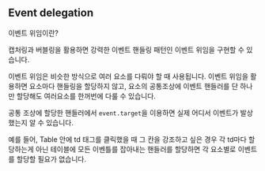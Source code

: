 ## Event delegation

이벤트 위임이란?

캡처링과 버블링을 활용하면 강력한 이벤트 핸들링 패턴인 이벤트 위임을 구현할 수 있습니다.

이벤트 위임은 비슷한 방식으로 여러 요소를 다뤄야 할 때 사용됩니다.
이벤트 위임을 활용하면 요소마다 핸들링을 할당하지 않고, 요소의 공통조상에 이벤트 핸들러를 단 하나만 할당해도 여러요소를 한꺼번에 다룰 수 있습니다.

공통 조상에 할당한 핸들러에서 <code>event.target</code>을 이용하면 실제 어디서 이벤트가 발상했는지 알 수 있습니다.

예를 들어, Table 안에 td 태그를 클릭했을 때 그 칸을 강조하고 싶은 경우 각 td마다 할당하는게 아닌 테이블에 모든 이벤틀를 잡아내는 핸들러를 할당하면 각 요소별로 이벤트를 할당할 필요가 없습니다.
